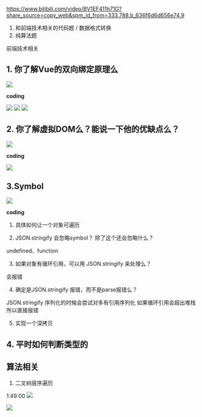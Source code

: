 https://www.bilibili.com/video/BV1EF411h71G?share_source=copy_web&spm_id_from=333.788.b_636f6d6d656e74.9


1. 和前端技术相关的代码题 / 数据格式转换
2. 纯算法题

前端技术相关

## 1. 你了解Vue的双向绑定原理么

![](./assets/mvvm.png)

**coding**

![](./assets/mvvm-code.png)
![](./assets/mvvm-array.png)
![](./assets/mvvm-proxy.png)


## 2. 你了解虚拟DOM么？能说一下他的优缺点么？

![](./assets/dom.png)

**coding**
 
![](./assets/dom-render.png)


## 3.Symbol
![](./assets/symbol.png)

**coding**
1. 具体如何让一个对象可遍历
[](./code/symbol.js)

2. JSON.stringify 会忽略symbol？ 除了这个还会忽略什么？

undefined、function

3. 如果对象有循环引用，可以用 JSON.stringify 来处理么？

会报错

4. 确定是JSON.stringify 报错，而不是parse报错么？

JSON.stringify 序列化的时候会尝试对多有引用序列化 如果循环引用会超出堆栈 所以直接报错

5. 实现一个深拷贝
[](./code/deep-clone.js)

## 4. 平时如何判断类型的


## 算法相关
1. 二叉树层序遍历

1:49:00
![](./assets/二叉树层序遍历.png)

[](./code/levelOrder.js)


![](./assets/二叉树层序遍历2.png)

[](./code/levelOrder2.js)

